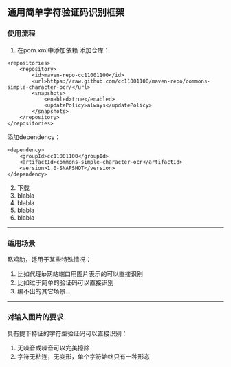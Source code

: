 ## 通用简单字符验证码识别框架

### 使用流程
1. 在pom.xml中添加依赖
添加仓库：
```
<repositories>
    <repository>
        <id>maven-repo-cc11001100</id>
        <url>https://raw.github.com/cc11001100/maven-repo/commons-simple-character-ocr/</url>
        <snapshots>
            <enabled>true</enabled>
            <updatePolicy>always</updatePolicy>
        </snapshots>
    </repository>
</repositories>
```
添加dependency：
```
<dependency>
    <groupId>cc11001100</groupId>
    <artifactId>commons-simple-character-ocr</artifactId>
    <version>1.0-SNAPSHOT</version>
</dependency>
```
2. 下载
2. blabla
2. blabla
2. blabla
2. blabla

---

### 适用场景
略鸡肋，适用于某些特殊情况：   
1. 比如代理ip网站端口用图片表示的可以直接识别 
2. 比如过于简单的验证码可以直接识别 
3. 编不出的其它场景...  

---

### 对输入图片的要求
具有提下特征的字符型验证码可以直接识别：  
1. 无噪音或噪音可以完美擦除  
2. 字符无粘连，无变形，单个字符始终只有一种形态  



